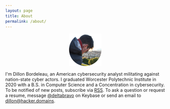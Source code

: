 ```yaml
---
layout: page
title: About
permalink: /about/
---
```


<p align="center">
  <img src="./assets/portfolio.png" alt="Dillon Bordeleau" style="zoom:10%;">
</p>

I'm Dillon Bordeleau, an American cybersecurity analyst militating against nation-state cyber actors. I graduated Worcester Polytechnic Institute in 2020 with a B.S. in Computer Science and a Concentration in cybersecurity. To be notified of new posts, subscribe via [RSS](/feed.xml). To ask a question or request a resume, message [@deltabravo](https://keybase.io/deltabravo) on Keybase or send an email to [dillon@hacker.domains](mailto:dillon@hacker.domains).

